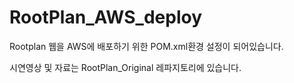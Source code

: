 # RootPlan_AWS_deploy
Rootplan 웹을 AWS에 배포하기 위한 POM.xml환경 설정이 되어있습니다.

시연영상 및 자료는 RootPlan_Original 레파지토리에 있습니다.

